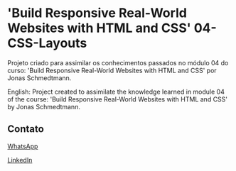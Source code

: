 # 'Build Responsive Real-World Websites with HTML and CSS' 04-CSS-Layouts

Projeto criado para assimilar os conhecimentos passados no módulo 04 do curso: 'Build Responsive Real-World Websites with HTML and CSS' por Jonas Schmedtmann.

English:
Project created to assimilate the knowledge learned in module 04 of the course: 'Build Responsive Real-World Websites with HTML and CSS' by Jonas Schmedtmann.

## Contato

[WhatsApp](wa.me/+5531991090683)

[LinkedIn](https://www.linkedin.com/in/brunomarazzi/)
